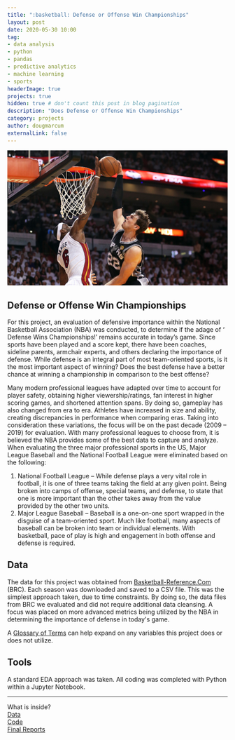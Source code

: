 ```yaml
---
title: ":basketball: Defense or Offense Win Championships"
layout: post
date: 2020-05-30 10:00
tag: 
- data analysis
- python
- pandas
- predictive analytics
- machine learning
- sports
headerImage: true
projects: true
hidden: true # don't count this post in blog pagination
description: "Does Defense or Offense Win Championships"
category: projects
author: dougmarcum
externalLink: false
---
```


![Screenshot](/assets/images/block.jpg)

## Defense or Offense Win Championships   
For this project, an evaluation of defensive importance within the National Basketball Association (NBA) was conducted, to determine if the adage of ‘
Defense Wins Championships!’ remains accurate in today’s game. Since sports have been played and a score kept, there have been coaches, sideline parents, 
armchair experts, and others declaring the importance of defense. While defense is an integral part of most team-oriented sports, is it the most important 
aspect of winning? Does the best defense have a better chance at winning a championship in comparison to the best offense?  

Many modern professional leagues have adapted over time to account for player safety, obtaining higher viewership/ratings, fan interest in higher scoring 
games, and shortened attention spans. By doing so, gameplay has also changed from era to era. Athletes have increased in size and ability, creating discrepancies
in performance when comparing eras. Taking into consideration these variations, the focus will be on the past decade (2009 – 2019) for evaluation. With many 
professional leagues to choose from, it is believed the NBA provides some of the best data to capture and analyze. When evaluating the three major professional 
sports in the US, Major League Baseball and the National Football League were eliminated based on the following:  

  1.	National Football League – While defense plays a very vital role in football, it is one of three teams taking the field at any given point. 
  Being broken into camps of offense, special teams, and defense, to state that one is more important than the other takes away from the value provided by 
  the other two units.  
  2.	Major League Baseball – Baseball is a one-on-one sport wrapped in the disguise of a team-oriented sport. Much like football, many aspects of baseball can 
  be broken into team or individual elements. With basketball, pace of play is high and engagement in both offense and defense is required.  

## Data
The data for this project was obtained from [Basketball-Reference.Com](www.basketball-reference.com/) (BRC). Each season was downloaded and saved to a CSV file.
This was the simplest approach taken, due to time constraints. By doing so, the data files from BRC we evaluated and did not require additional data cleansing. A
focus was placed on more advanced metrics being utilized by the NBA in determining the importance of defense in today's game.  

A [Glossary of Terms](https://www.basketball-reference.com/about/glossary.html) can help expand on any variables this project does or does not utilize.  

## Tools
A standard EDA approach was taken. All coding was completed with Python within a Jupyter Notebook.  

---

What is inside?   
[Data](https://github.com/MarcumDoug/Defense_Or_Offense_Win_Championships/tree/master/Data)  
[Code](https://github.com/MarcumDoug/Defense_Or_Offense_Win_Championships/tree/master/Code)   
[Final Reports](https://github.com/MarcumDoug/Defense_Or_Offense_Win_Championships/tree/master/Reports)
